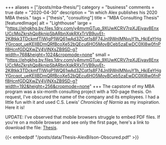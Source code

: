 +++
aliases = ["/posts/mba-thesis/"]
category = "business"
comments = true
date = "2020-04-30"
description = "In which Alex publishes his 2020 MBA thesis."
tags = ["thesis", "consulting"]
title = "MBA Consulting Thesis"
[featuredImage]
  alt = "Lighthouse"
  large = "https://ehgkhg.by.files.1drv.com/y4mvmGTup_9XUwKCRV7rpXJEjyav8EnxUCcMqZkrshQp8knipSbARbnXqkRXxTrVB9uvEt-2K8tkk3TDckmfTIWIgP1WQ61wAd3ZCqt1s8F74JnI9WnIMNvuY1h_HkiEeYHgYGrcqot_ueKEIIBDmQRfBcoXe52bQEcu6HO5MoyBCeb5zaEwDC0XI8w0fnPf8HcnfGDQXwZV4VINXsZB9SD-g?width=768&height=1024&cropmode=none"
  small = "https://ehgkhg.by.files.1drv.com/y4mvmGTup_9XUwKCRV7rpXJEjyav8EnxUCcMqZkrshQp8knipSbARbnXqkRXxTrVB9uvEt-2K8tkk3TDckmfTIWIgP1WQ61wAd3ZCqt1s8F74JnI9WnIMNvuY1h_HkiEeYHgYGrcqot_ueKEIIBDmQRfBcoXe52bQEcu6HO5MoyBCeb5zaEwDC0XI8w0fnPf8HcnfGDQXwZV4VINXsZB9SD-g?width=192&height=256&cropmode=none"
+++
The capstone of my MBA program was a six-month consulting project with a 100-page thesis. On request, I've obscured the
name of the company and its employees. I had a little fun with it and used C.S. Lewis' _Chronicles of Narnia_ as my
inspiration. Here it is!

UPDATE: I've observed that mobile browsers struggle to embed PDF files. If you're on a mobile browser and see only the first page, here's a link to download the file:
<a href="../data/Thesis-AlexBilson-Obscured.pdf">Thesis</a>.

{{< embedpdf "/posts/data/Thesis-AlexBilson-Obscured.pdf" >}}
